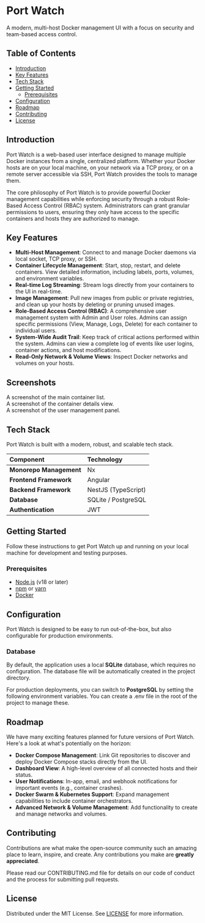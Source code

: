 # **Port Watch**

A modern, multi-host Docker management UI with a focus on security and team-based access control.

## **Table of Contents**

- [Introduction](#introduction)
- [Key Features](#key-features)
- [Tech Stack](#tech-stack)
- [Getting Started](#getting-started)
  - [Prerequisites](#prerequisites)
- [Configuration](#configuration)
- [Roadmap](#roadmap)
- [Contributing](#contributing)
- [License](#license)

## **Introduction**

Port Watch is a web-based user interface designed to manage multiple Docker instances from a single, centralized platform. Whether your Docker hosts are on your local machine, on your network via a TCP proxy, or on a remote server accessible via SSH, Port Watch provides the tools to manage them.

The core philosophy of Port Watch is to provide powerful Docker management capabilities while enforcing security through a robust Role-Based Access Control (RBAC) system. Administrators can grant granular permissions to users, ensuring they only have access to the specific containers and hosts they are authorized to manage.

## **Key Features**

- **Multi-Host Management**: Connect to and manage Docker daemons via local socket, TCP proxy, or SSH.
- **Container Lifecycle Management**: Start, stop, restart, and delete containers. View detailed information, including labels, ports, volumes, and environment variables.
- **Real-time Log Streaming**: Stream logs directly from your containers to the UI in real-time.
- **Image Management**: Pull new images from public or private registries, and clean up your hosts by deleting or pruning unused images.
- **Role-Based Access Control (RBAC)**: A comprehensive user management system with Admin and User roles. Admins can assign specific permissions (View, Manage, Logs, Delete) for each container to individual users.
- **System-Wide Audit Trail**: Keep track of critical actions performed within the system. Admins can view a complete log of events like user logins, container actions, and host modifications.
- **Read-Only Network & Volume Views**: Inspect Docker networks and volumes on your hosts.

## **Screenshots**

A screenshot of the main container list.  
A screenshot of the container details view.  
A screenshot of the user management panel.

## **Tech Stack**

Port Watch is built with a modern, robust, and scalable tech stack.

| Component               | Technology          |
| :---------------------- | :------------------ |
| **Monorepo Management** | Nx                  |
| **Frontend Framework**  | Angular             |
| **Backend Framework**   | NestJS (TypeScript) |
| **Database**            | SQLite / PostgreSQL |
| **Authentication**      | JWT                 |

## **Getting Started**

Follow these instructions to get Port Watch up and running on your local machine for development and testing purposes.

### **Prerequisites**

- [Node.js](https://nodejs.org/) (v18 or later)
- [npm](https://www.npmjs.com/) or [yarn](https://yarnpkg.com/)
- [Docker](https://www.docker.com/get-started)

## **Configuration**

Port Watch is designed to be easy to run out-of-the-box, but also configurable for production environments.

### **Database**

By default, the application uses a local **SQLite** database, which requires no configuration. The database file will be automatically created in the project directory.

For production deployments, you can switch to **PostgreSQL** by setting the following environment variables. You can create a .env file in the root of the project to manage these.

## **Roadmap**

We have many exciting features planned for future versions of Port Watch. Here's a look at what's potentially on the horizon:

- **Docker Compose Management**: Link Git repositories to discover and deploy Docker Compose stacks directly from the UI.
- **Dashboard View**: A high-level overview of all connected hosts and their status.
- **User Notifications**: In-app, email, and webhook notifications for important events (e.g., container crashes).
- **Docker Swarm & Kubernetes Support**: Expand management capabilities to include container orchestrators.
- **Advanced Network & Volume Management**: Add functionality to create and manage networks and volumes.

## **Contributing**

Contributions are what make the open-source community such an amazing place to learn, inspire, and create. Any contributions you make are **greatly appreciated**.

Please read our CONTRIBUTING.md file for details on our code of conduct and the process for submitting pull requests.

## **License**

Distributed under the MIT License. See [LICENSE](LICENSE) for more information.
